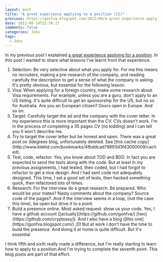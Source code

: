 ```yaml
---
layout: post
title: "A great experience applying to a position (II)"
previous: https://gonfva.blogspot.com/2012/08/a-great-experience-applying-to-position_14.html
date: 2012-08-14T22:59:17
comments: false
categories: Jobs
tags:
  - Jobs
---
```


<span style="font-family: inherit;">In my previous post I explained [a great experience applying for a position](https://gonfva.blogspot.com/2012/08/a-great-experience-applying-to-position.html). In this post I wanted to share what lessons I've learnt from that experience.</span>



<ol><li>Selection: Be very selective about what you apply for. For me this means no recruiters, making a pre-research of the company, and reading carefully the description to get a sense of what the company is asking. It's pretty obvious, but essential for the following lesson.</li><li>Visa: When applying for a foreign country, make some research about Visa requirements. For example, unless you are a guru, don't apply to an US listing. It's quite difficult to get an sponsorship for the US, but no so for Australia. Are you an&nbsp;European&nbsp;citizen? Doors open in Europe. And so on.</li><li>Target: Carefully target the ad and the company with the cover letter. In my experience this is more important than the CV. CVs doesn't work. I'm in the process of completing a 35 pages CV (no kidding) and I can tell you it won't describe me.&nbsp;</li><li>Try to target the cover letter but be honest and open. There was a great post on 3degrees blog,&nbsp;unfortunately&nbsp;deleted. See [this cache copy](http://www.klektd.com/bookmarks/4fbddcad79893d3f43000009/cached).</li><li>Test, code, refactor: Yes, you know about TDD and BDD. In fact you are expected to send the tests along with the code. But at least in my previous assignments, I had tested, then coded, but I had forgot to refactor to get a nice design. And I had sent code not adequately designed. This time, I set a good set of tests, then hacked something quick, then refactored lots of times.</li><li>Research: For the interview do a great research. Be prepared. Who would be your mates? Nasty comments about the company? Source code of the pages?. And if the interview seems in a loop, (not the case this time), be open but drive it to a point.&nbsp;</li><li>Build a presence online. Most asked request: show us your code. Yes, I have a github account ([actually](https://github.com/gonfva/) [two](https://github.com/crypteasy)). And I also have a blog ([this one](https://gonfva.blogspot.com/) ;D) But at work I don't have the time to build the presence. And doing it at home is quite difficult. But it's essential</li></ol><div>I think fifth and sixth really made a difference, but I'm really starting to learn how to apply to a position.And I'm trying to complete the seventh point. This blog posts are part of that effort.</div>


